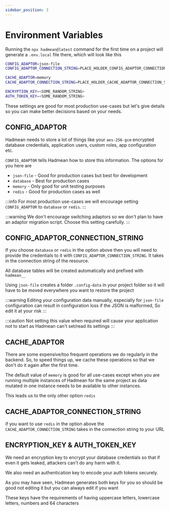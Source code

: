 ```yaml
---
sidebar_position: 3
---
```


# Environment Variables

Running the `npx hadmean@latest` command for the first time on a project will generate a `.env.local` file there, which will look like this

```bash title=".env.local"
CONFIG_ADAPTOR=json-file
CONFIG_ADAPTOR_CONNECTION_STRING=PLACE_HOLDER_CONFIG_ADAPTOR_CONNECTION_STRING

CACHE_ADAPTOR=memory
CACHE_ADAPTOR_CONNECTION_STRING=PLACE_HOLDER_CACHE_ADAPTOR_CONNECTION_STRING

ENCRYPTION_KEY=<SOME_RANDOM_STRING>
AUTH_TOKEN_KEY=<SOME_RANDOM_STRING>
```

These settings are good for most production use-cases but let's give details so you can make better decisions based on your needs.

## CONFIG_ADAPTOR
Hadmean needs to store a lot of things like your `aes-256-gcm` encrypted database credentials, application users, custom roles, app configuration etc.

`CONFIG_ADAPTOR` tells Hadmean how to store this information. The options for you here are

 - `json-file` - Good for production cases but best for development
 - `database` - Best for production cases
 - `memory` - Only good for unit testing purposes
 - `redis` - Good for production cases as well

:::info
For most production use-cases we will encourage setting `CONFIG_ADAPTOR` to `database` or `redis`.
:::

:::warning
 We don't encourage switching adaptors so we don't plan to have an adaptor migration script. Choose this setting carefully.
:::

## CONFIG_ADAPTOR_CONNECTION_STRING
If you choose `database` or `redis` in the option above then you will need to provide the credentials to it with `CONFIG_ADAPTOR_CONNECTION_STRING`. It takes in the connection string of the resource.

All database tables will be created automatically and prefixed with `hadmean__`

Using `json-file` creates a folder `.config-data` in your project folder so it will have to be moved everywhere you want to restore the project

:::warning
Editing your configuration data manually, especially for `json-file` configuration can result in configuration loss if the JSON is malformed, So edit it at your risk
:::

:::caution
Not setting this value when required will cause your application not to start as Hadmean can't set/read its settings
:::

## CACHE_ADAPTOR
There are some expensive/too frequent operations we do regularly in the backend. So, to speed things up, we cache these operations so that we don't do it again after the first time.

The default value of `memory` is good for all use-cases except when you are running multiple instances of Hadmean for the same project as data mutated in one instance needs to be available to other instances.

This leads us to the only other option `redis`

## CACHE_ADAPTOR_CONNECTION_STRING
if you want to use `redis` in the option above the `CACHE_ADAPTOR_CONNECTION_STRING` takes in the connection string to your URL

## ENCRYPTION_KEY & AUTH_TOKEN_KEY
We need an encryption key to encrypt your database credentials so that if even it gets leaked, attackers can't do any harm with it.

We also need an authentication key to encode your auth tokens securely.

As you may have seen, Hadmean generates both keys for you so should be good not editing it but you can always edit if you want

These keys have the requirements of having uppercase letters, lowercase letters, numbers and 64 characters
